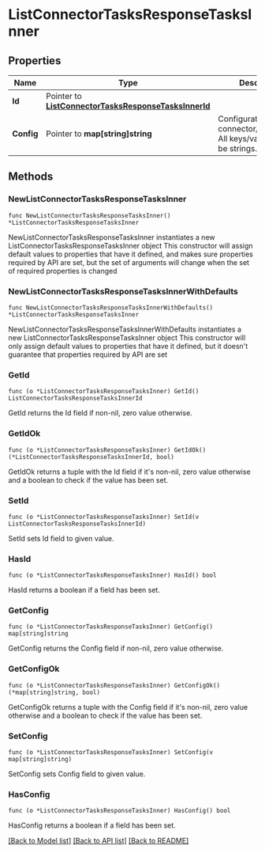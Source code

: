 # ListConnectorTasksResponseTasksInner

## Properties

Name | Type | Description | Notes
------------ | ------------- | ------------- | -------------
**Id** | Pointer to [**ListConnectorTasksResponseTasksInnerId**](ListConnectorTasksResponseTasksInnerId.md) |  | [optional] 
**Config** | Pointer to **map[string]string** | Configuration of a connector/task/worker. All keys/values should be strings. | [optional] 

## Methods

### NewListConnectorTasksResponseTasksInner

`func NewListConnectorTasksResponseTasksInner() *ListConnectorTasksResponseTasksInner`

NewListConnectorTasksResponseTasksInner instantiates a new ListConnectorTasksResponseTasksInner object
This constructor will assign default values to properties that have it defined,
and makes sure properties required by API are set, but the set of arguments
will change when the set of required properties is changed

### NewListConnectorTasksResponseTasksInnerWithDefaults

`func NewListConnectorTasksResponseTasksInnerWithDefaults() *ListConnectorTasksResponseTasksInner`

NewListConnectorTasksResponseTasksInnerWithDefaults instantiates a new ListConnectorTasksResponseTasksInner object
This constructor will only assign default values to properties that have it defined,
but it doesn't guarantee that properties required by API are set

### GetId

`func (o *ListConnectorTasksResponseTasksInner) GetId() ListConnectorTasksResponseTasksInnerId`

GetId returns the Id field if non-nil, zero value otherwise.

### GetIdOk

`func (o *ListConnectorTasksResponseTasksInner) GetIdOk() (*ListConnectorTasksResponseTasksInnerId, bool)`

GetIdOk returns a tuple with the Id field if it's non-nil, zero value otherwise
and a boolean to check if the value has been set.

### SetId

`func (o *ListConnectorTasksResponseTasksInner) SetId(v ListConnectorTasksResponseTasksInnerId)`

SetId sets Id field to given value.

### HasId

`func (o *ListConnectorTasksResponseTasksInner) HasId() bool`

HasId returns a boolean if a field has been set.

### GetConfig

`func (o *ListConnectorTasksResponseTasksInner) GetConfig() map[string]string`

GetConfig returns the Config field if non-nil, zero value otherwise.

### GetConfigOk

`func (o *ListConnectorTasksResponseTasksInner) GetConfigOk() (*map[string]string, bool)`

GetConfigOk returns a tuple with the Config field if it's non-nil, zero value otherwise
and a boolean to check if the value has been set.

### SetConfig

`func (o *ListConnectorTasksResponseTasksInner) SetConfig(v map[string]string)`

SetConfig sets Config field to given value.

### HasConfig

`func (o *ListConnectorTasksResponseTasksInner) HasConfig() bool`

HasConfig returns a boolean if a field has been set.


[[Back to Model list]](../README.md#documentation-for-models) [[Back to API list]](../README.md#documentation-for-api-endpoints) [[Back to README]](../README.md)



